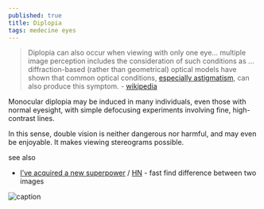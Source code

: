 ```yaml
---
published: true
title: Diplopia
tags: medecine eyes
---
```

> Diplopia can also occur when viewing with only one eye...  multiple image perception includes the consideration of such conditions as ... diffraction-based (rather than geometrical) optical models have shown that common optical conditions, [especially astigmatism](https://www.youtube.com/watch?v=SoqjbfSlSds), can also produce this symptom. - [wikipedia](https://en.wikipedia.org/wiki/Diplopia#Monocular)

Monocular diplopia may be induced in many individuals, even those with normal eyesight, with simple defocusing experiments involving fine, high-contrast lines.

In this sense, double vision is neither dangerous nor harmful, and may even be enjoyable. It makes viewing stereograms possible.

see also
- [I’ve acquired a new superpower](https://danielwirtz.com/blog/spot-the-difference-superpower) / [HN](https://news.ycombinator.com/item?id=42655870) - fast find difference between two images


![caption](https://upload.wikimedia.org/wikipedia/commons/5/53/Diplopia.jpg)
